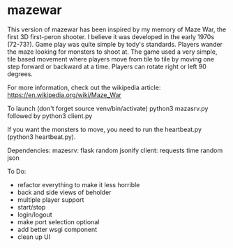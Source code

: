 # mazewar

This version of mazewar has been inspired by my memory of Maze War, the first 3D first-peron shooter. I believe it was developed in the early 1970s (72-73?). Game play was quite simple by tody's standards. Players wander the maze looking for monsters to shoot at. The game used a very simple, tile based movement where players move from tile to tile by moving one step forward or backward at a time. Players can rotate right or left 90 degrees.

For more information, check out the wikipedia article:
https://en.wikipedia.org/wiki/Maze_War

To launch (don't forget source venv/bin/activate) python3 mazasrv.py
followed by python3 client.py

If you want the monsters to move, you need to run the heartbeat.py (python3 heartbeat.py).

Dependencies:
   mazesrv:
     flask
     random
     jsonify
   client:
     requests
     time
     random
     json

To Do:
- refactor everything to make it less horrible	
- back and side views of beholder
- multiple player support
- start/stop
- login/logout
- make port selection optional
- add better wsgi component
- clean up UI
